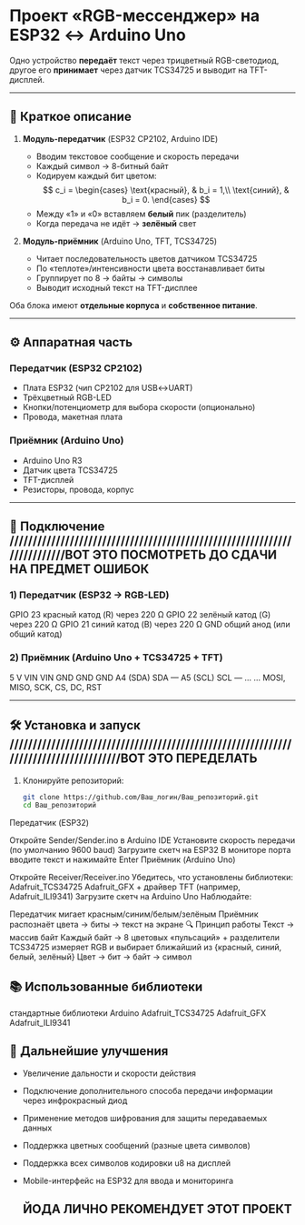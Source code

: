 # Проект «RGB-мессенджер» на ESP32 ↔️ Arduino Uno

Одно устройство **передаёт** текст через трицветный RGB-светодиод, другое его **принимает** через датчик TCS34725 и выводит на TFT-дисплей.

---

## 📜 Краткое описание

1. **Модуль-передатчик** (ESP32 CP2102, Arduino IDE)  
   - Вводим текстовое сообщение и скорость передачи  
   - Каждый символ → 8-битный байт  
   - Кодируем каждый бит цветом:
     $$
     c_i =
     \begin{cases}
       \text{красный}, & b_i = 1,\\
       \text{синий},   & b_i = 0.
     \end{cases}
     $$
   - Между «1» и «0» вставляем **белый** пик (разделитель)  
   - Когда передача не идёт → **зелёный** свет

2. **Модуль-приёмник** (Arduino Uno, TFT, TCS34725)  
   - Читает последовательность цветов датчиком TCS34725  
   - По «теплоте»/интенсивности цвета восстанавливает биты  
   - Группирует по 8 → байты → символы  
   - Выводит исходный текст на TFT-дисплее

Оба блока имеют **отдельные корпуса** и **собственное питание**.

---

## ⚙️ Аппаратная часть

### Передатчик (ESP32 CP2102)
- Плата ESP32 (чип CP2102 для USB↔UART)  
- Трёхцветный RGB-LED  
- Кнопки/потенциометр для выбора скорости (опционально)  
- Провода, макетная плата

### Приёмник (Arduino Uno)
- Arduino Uno R3  
- Датчик цвета TCS34725  
- TFT-дисплей
- Резисторы, провода, корпус

---

## 🔌 Подключение                                    /////////////////////////////////////////////////////////////////////////ВОТ ЭТО ПОСМОТРЕТЬ ДО СДАЧИ НА ПРЕДМЕТ ОШИБОК

### 1) Передатчик (ESP32 → RGB-LED)
GPIO 23	красный катод (R) через 220 Ω
GPIO 22	зелёный катод (G) через 220 Ω
GPIO 21	синий катод (B) через 220 Ω
GND	общий анод (или общий катод)

### 2) Приёмник (Arduino Uno + TCS34725 + TFT)
5 V	VIN	VIN
GND	GND	GND
A4 (SDA)	SDA	—
A5 (SCL)	SCL	—
…	…	MOSI, MISO, SCK, CS, DC, RST

---

## 🛠️ Установка и запуск                /////////////////////////////////////////////////////////////////////////////////////ВОТ ЭТО ПЕРЕДЕЛАТЬ

1. Клонируйте репозиторий:
   ```bash
   git clone https://github.com/Ваш_логин/Ваш_репозиторий.git
   cd Ваш_репозиторий
Передатчик (ESP32)

Откройте Sender/Sender.ino в Arduino IDE
Установите скорость передачи (по умолчанию 9600 baud)
Загрузите скетч на ESP32
В мониторе порта вводите текст и нажимайте Enter
Приёмник (Arduino Uno)

Откройте Receiver/Receiver.ino
Убедитесь, что установлены библиотеки:
Adafruit_TCS34725
Adafruit_GFX + драйвер TFT (например, Adafruit_ILI9341)
Загрузите скетч на Arduino Uno
Наблюдайте:

Передатчик мигает красным/синим/белым/зелёным
Приёмник распознаёт цвета → биты → текст на экране
🔍 Принцип работы
Текст → массив байт
Каждый байт → 8 цветовых «пульсаций» + разделители
TCS34725 измеряет RGB и выбирает ближайший из {красный, синий, белый, зелёный}
Цвет → бит → байт → символ

## 📚 Использованные библиотеки

стандартные библиотеки Arduino
Adafruit_TCS34725
Adafruit_GFX
Adafruit_ILI9341

## 🚀 Дальнейшие улучшения

- Увеличение дальности и скорости действия
- Подключение дополнительного способа передачи информации через инфрокрасный диод
- Применение методов шифрования для защиты передаваемых данных
- Поддержка цветных сообщений (разные цвета символов)
- Поддержка всех символов кодировки u8 на дисплей
- Mobile-интерфейс на ESP32 для ввода и мониторинга

  


  ## ЙОДА ЛИЧНО РЕКОМЕНДУЕТ ЭТОТ ПРОЕКТ
